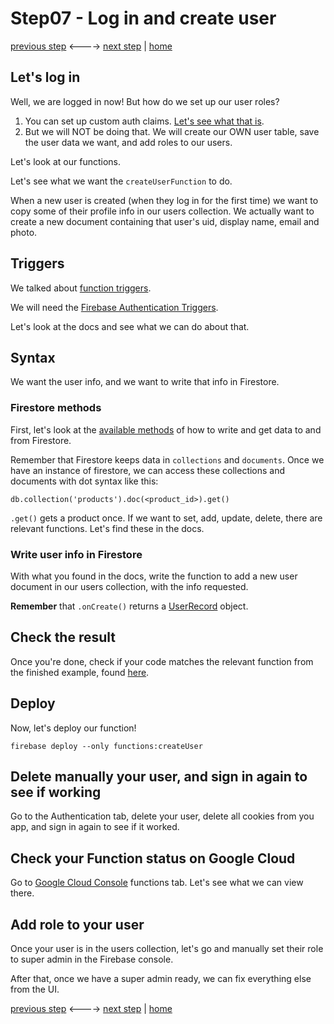 # Step07 - Log in and create user

[previous step](Step06.md) <----> [next step](Step08.md) | [home](../README.md)

## Let's log in

Well, we are logged in now! But how do we set up our user roles?

1. You can set up custom auth claims. [Let's see what that is](https://firebase.google.com/docs/auth/admin/custom-claims).
2. But we will NOT be doing that. We will create our OWN user table, save the user data we want, and add roles to our users.

Let's look at our functions.

Let's see what we want the `createUserFunction` to do.

When a new user is created (when they log in for the first time) we want to copy some of their profile info in our users collection. We actually want to create a new document containing that user's
uid, display name, email and photo.

## Triggers

We talked about [function triggers](https://firebase.google.com/docs/functions).

We will need the [Firebase Authentication Triggers](https://firebase.google.com/docs/functions/auth-events).

Let's look at the docs and see what we can do about that.

## Syntax

We want the user info, and we want to write that info in Firestore.

### Firestore methods

First, let's look at the [available methods](https://firebase.google.com/docs/firestore/manage-data/add-data) of how to write and get data to and from Firestore.

Remember that Firestore keeps data in `collections` and `documents`.
Once we have an instance of firestore, we can access these collections and documents with dot syntax like this:

```
db.collection('products').doc(<product_id>).get()
```

`.get()` gets a product once. If we want to set, add, update, delete, there are relevant functions. Let's find these in the docs.

### Write user info in Firestore

With what you found in the docs, write the function to add a new user document in our users collection, with the info requested.

**Remember** that `.onCreate()` returns a [UserRecord](https://firebase.google.com/docs/reference/admin/node/admin.auth.UserRecord) object.

## Check the result

Once you're done, check if your code matches the relevant function from the finished example, found [here](https://github.com/mandarini/shop/blob/master/functions/src/sub_functions/createUserFunction.ts).

## Deploy

Now, let's deploy our function!

```
firebase deploy --only functions:createUser
```

## Delete manually your user, and sign in again to see if working

Go to the Authentication tab, delete your user, delete all cookies from you app, and sign in again to see if it worked.

## Check your Function status on Google Cloud

Go to [Google Cloud Console](https://console.cloud.google.com/functions) functions tab. Let's see what we can view there.

## Add role to your user

Once your user is in the users collection, let's go and manually set their role to super admin in the Firebase console.

After that, once we have a super admin ready, we can fix everything else from the UI.

[previous step](Step06.md) <----> [next step](Step08.md) | [home](../README.md)
